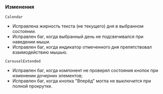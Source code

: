### Изменения

`Calendar`

- Исправлена жирность текста (не текущего) дня в выбранном состоянии.
- Исправлен баг, когда выбранный день не подсвечивался при наведении мыши.
- Исправлен баг, когда индикатор отмеченного дня препятствовал взаимодействию мышью.

`CarouselExtended`

- Исправлен баг, когда компонент не проверял состояния кнопок при изменении дочерних элементов;
- Исправлен баг, когда кнопка "Вперёд" могла не выключится при полной прокрутке.
